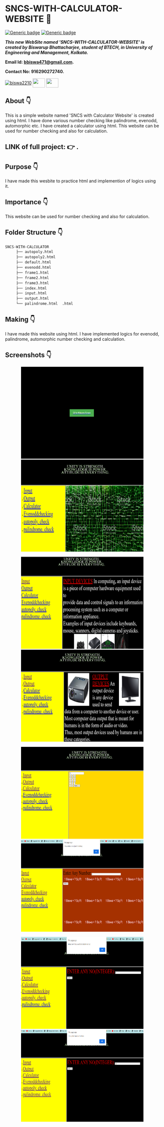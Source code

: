 # SNCS-WITH-CALCULATOR-WEBSITE :star_struck:

[![Generic badge](https://img.shields.io/badge/advance-html5-red)](https://shields.io/) [![Generic badge](https://img.shields.io/badge/javascript-advance-brightgreen)](https://shields.io/)

***This new WebSite named 'SNCS-WITH-CALCULATOR-WEBSITE' is created by Biswarup Bhattacharjee, student of BTECH, in University of Engineering and Management, Kolkata.***

**Email Id: bbiswa471@gmail.com.** 

**Contact No: 916290272740.** 

<p align="left">
<a href="https://www.facebook.com/profile.php?id=100070395300810" target="blank"><img align="center" src="https://cdn.jsdelivr.net/npm/simple-icons@3.0.1/icons/facebook.svg" alt="biswa2210" height="30" width="40" /></a>
<a href="https://instagram.com/biswarup2210" target="blank"><img align="center" src="https://cdn.jsdelivr.net/npm/simple-icons@3.0.1/icons/instagram.svg" alt="" height="30" width="40" /></a>
<a href="https://github.com/biswa2210/biswa2210" target="blank"><img align="center" src="https://cdn.jsdelivr.net/npm/simple-icons@3.0.1/icons/github.svg" alt="" height="30" width="40" /></a>
</p>

## About :point_down: 

This is a simple website named 'SNCS with Calculator Website' is created using html. I have done various number checking like palindrome, evenodd, automorphic etc. I have created a calculator using html. This website can be used for number checking and also for calculation.

## LINK of full project: :point_right: . 

## Purpose :point_down:

<div align="justified">

I have made this wesbite to practice html and implemention of logics using it. 

</div>

## Importance :point_down:

<div align="justified">
 
This website can be used for number checking and also for calculation.

</div>

## Folder Structure :point_down:

```bash
SNCS-WITH-CALCULATOR
     ├── autopoly.html
     ├── autopoly2.html
     ├── default.html
     ├── evenodd.html
     ├── frame1.html
     ├── frame2.html
     ├── frame3.html
     ├── index.html
     ├── input.html
     ├── output.html
     └── palindrome.html  .html
 ```               
## Making :point_down:

I have made this website using html. I have implemented logics for evenodd, palindrome, automorphic number checking and calculation.

## Screenshots :point_down: 

<div align="center">
     
<a href="pics/n1.png"><img src="pics/n1.png" width="400" height= "300"></a> <a href="pics/n2.png"><img src="pics/n2.png" width="400" height= "300"></a>

<a href="pics/n3.png"><img src="pics/n3.png" width="400" height= "300"></a> <a href="pics/n4.png"><img src="pics/n4.png" width="400" height= "300"></a>
 
<a href="pics/n5.png"><img src="pics/n5.png" width="400" height= "300"></a> <a href="pics/n6.png"><img src="pics/n6.png" width="400" height= "300"></a>
 
<a href="pics/n7.png"><img src="pics/n7.png" width="400" height= "300"></a> <a href="pics/n8.png"><img src="pics/n8.png" width="400" height= "300"></a>
 
</div>



